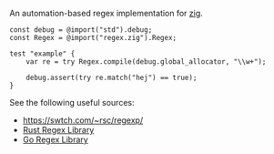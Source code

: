 An automation-based regex implementation for [zig](http://ziglang.org/).

```
const debug = @import("std").debug;
const Regex = @import("regex.zig").Regex;

test "example" {
    var re = try Regex.compile(debug.global_allocator, "\\w+");

    debug.assert(try re.match("hej") == true);
}
```

See the following useful sources:
 - https://swtch.com/~rsc/regexp/
 - [Rust Regex Library](https://github.com/rust-lang/regex)
 - [Go Regex Library](https://github.com/golang/go/tree/master/src/regexp)
